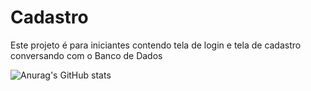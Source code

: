 # Cadastro
Este projeto é para iniciantes contendo tela de login e tela de cadastro conversando com o Banco de Dados

![Anurag's GitHub stats](https://github-readme-stats.vercel.app/api?username=anuraghazra&show_icons=true&theme=radical)
